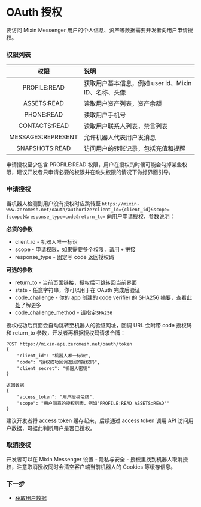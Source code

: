 # OAuth 授权

要访问 Mixin Messenger 用户的个人信息、资产等数据需要开发者向用户申请授权。

### 权限列表

| 权限                 | 说明                                 |
|:------------------:|:----------------------------------|
| PROFILE:READ       | 获取用户基本信息，例如 user id、Mixin ID、名称、头像 |
| ASSETS:READ        | 读取用户资产列表，资产余额                      |
| PHONE:READ         | 读取用户手机号                            |
| CONTACTS:READ      | 读取用户联系人列表，禁言列表                     |
| MESSAGES:REPRESENT | 允许机器人代表用户发消息                       |
| SNAPSHOTS:READ     | 访问用户的转账记录，包括充值和提醒                  |

申请授权至少包含 PROFILE:READ 权限，用户在授权的时候可能会勾掉某些权限，建议开发者只申请必要的权限并在缺失权限的情况下做好界面引导。

### 申请授权

当机器人检测到用户没有授权时应跳转至 `https://mixin-www.zeromesh.net/oauth/authorize?client_id={client_id}&scope={scope}&response_type=code&return_to=` 向用户申请授权，参数说明：

**必须的参数**

- client_id - 机器人唯一标识
- scope - 申请权限，如果需要多个权限，请用 `+` 拼接
- response_type - 固定写 code 返回授权码

**可选的参数**

- return_to - 当前页面链接，授权后可跳转回当前界面
- state - 任意字符串，你可以用于在 OAuth 完成后验证
- code_challenge - 你的 app 创建的 code verifier 的 SHA256 摘要，[查看此处](https://www.oauth.com/oauth2-servers/pkce/authorization-request/)了解更多
- code_challenge_method - 请指定`SHA256`

授权成功后页面会自动跳转至机器人的验证网址，回调 URL 会附带 code 授权码和 return_to 参数，开发者再根据授权码请求令牌：

```
POST https://mixin-api.zeromesh.net/oauth/token
{
    "client_id": "机器人唯一标识",
    "code": "授权成功回调返回的授权码",
    "client_secret": "机器人密钥"
}

返回数据
{
    "access_token": "用户授权令牌",
    "scope": "用户同意的授权列表，例如'PROFILE:READ ASSETS:READ'"
}
```

建议开发者将 access token 缓存起来，后续通过 access token 调用 API 访问用户数据，可据此判断用户是否已授权。

### 取消授权

开发者可以在 Mixin Messenger 设置 - 隐私与安全 - 授权里找到机器人取消授权，注意取消授权同时会清空客户端当前机器人的 Cookies 等缓存信息。

### 下一步

- [获取用户数据](./api)